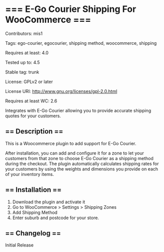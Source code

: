 # === E-Go Courier Shipping For WooCommerce ===
Contributors: mis1

Tags: ego-courier, egocourier, shipping method, woocommerce, shipping

Requires at least: 4.0

Tested up to: 4.5

Stable tag: trunk

License: GPLv2 or later

License URI: http://www.gnu.org/licenses/gpl-2.0.html

Requires at least WC: 2.6

Integrates with E-Go Courier allowing you to provide accurate shipping quotes for your customers.

## == Description ==
This is a Woocommerce plugin to add support for E-Go Courier. 

After installation, you can add and configure it for a zone to let your customers from that zone to choose E-Go Courier as a shipping method during the checkout. The plugin automatically calculates shipping rates for your customers by using the weights and dimensions you provide on each of your inventory items.


## == Installation ==
1. Download the plugin and activate it
2. Go to WooCommerce > Settings > Shipping Zones
3. Add Shipping Method
4. Enter suburb and postcode for your store.

## == Changelog ==
Initial Release